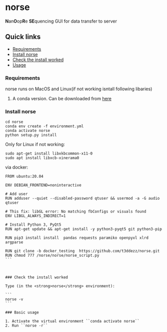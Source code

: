# norse



**N**an**O**op**R**e **SE**quencing 
GUI for data transfer to server


## Quick links
  * [Requirements](#requirements)
  * [Install norse](#install-norse)
  * [Check the install worked](#check-the-install-worked)
  * [Usage](#basic-usage)

### Requirements

norse runs on MacOS and Linux(if not working isntall following libaries)
1. A conda version. Can be downloaded from [here](https://www.anaconda.com/products/individual)




### Install norse
```shell=
cd norse
conda env create -f environment.yml
conda activate norse
python setup.py install
````

Only for Linux if not working:
```shell=
sudo apt-get install libxkbcommon-x11-0
sudo apt install libxcb-xinerama0
``` 
via docker:
````
FROM ubuntu:20.04

ENV DEBIAN_FRONTEND=noninteractive

# Add user
RUN adduser --quiet --disabled-password qtuser && usermod -a -G audio qtuser

# This fix: libGL error: No matching fbConfigs or visuals found
ENV LIBGL_ALWAYS_INDIRECT=1

# Install Python 3, PyQt5
RUN apt-get update && apt-get install -y python3-pyqt5 git python3-pip

RUN pip3 install install  pandas requests paramiko openpyxl xlrd  argparse

RUN git clone -b docker_testing  https://github.com/t3ddezz/norse.git
RUN chmod 777 /norse/norse/norse_script.py
```



### Check the install worked

Type (in the <strong>norse</strong> environment):

```
norse -v
```

### Basic usage

1. Activate the virtual environment ``conda activate norse``
2. Run ``norse -r``



